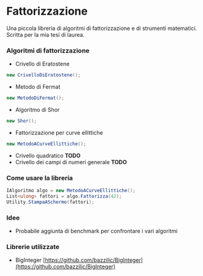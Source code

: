 # Fattorizzazione
Una piccola libreria di algoritmi di fattorizzazione e di strumenti matematici. Scritta per la mia tesi di laurea.

### Algoritmi di fattorizzazione
- Crivello di Eratostene 
```cs 
new CrivelloDiEratostene();
```
- Metodo di Fermat
```cs 
new MetodoDiFermat();
```
- Algoritmo di Shor
```cs 
new Shor();
```
- Fattorizzazione per curve ellittiche
```cs 
new MetodoACurveEllittiche();
```
- Crivello quadratico **TODO**
- Crivello dei campi di numeri generale **TODO**

### Come usare la libreria

```cs
IAlgoritmo algo = new MetodoACurveEllittiche();
List<ulong> fattori = algo.Fattorizza(42);
Utility.StampaASchermo(fattori);
```

### Idee
- Probabile aggiunta di benchmark per confrontare i vari algoritmi

### Librerie utilizzate
- BigInteger [https://github.com/bazzilic/BigInteger](https://github.com/bazzilic/BigInteger)


